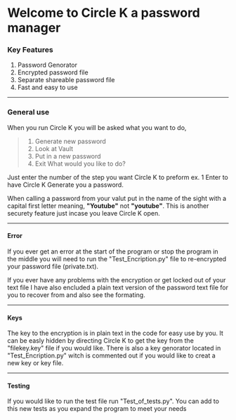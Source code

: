# Welcome to Circle K a password manager 
### Key Features
1. Password Genorator 
2. Encrypted password file
3. Separate shareable password file
4. Fast and easy to use

---

### General use 
When you run Circle K you will be asked what you want to do,
>1) Generate new password
>2) Look at Vault
>3) Put in a new password
>4) Exit
>    What would you like to do?

Just enter the number of the step you want Circle K to preform ex. 1 Enter to have Circle K Generate you a password.

When calling a password from your valut put in the name of the sight with a capital first letter meaning, **"Youtube"** not **"youtube"**. This is another securety feature just incase you leave Circle K open.

---

#### Error
If you ever get an error at the start of the program or stop the program in the middle you will need to run the "Test_Encription.py" file to re-encrypted your password file (private.txt). 

If you ever have any problems with the encryption or get locked out of your text file I have also encluded a plain text version of the password text file for you to recover from and also see the formating. 

---

#### Keys 
The key to the encryption is in plain text in the code for easy use by you. It can be easly hidden by directing Circle K to get the key from the "filekey.key" file if you would like. There is also a key genorator located in "Test_Encription.py" witch is commented out if you would like to creat a new key or key file. 

---

#### Testing
If you would like to run the test file run "Test_of_tests.py". You can add to this new tests as you expand the program to meet your needs  